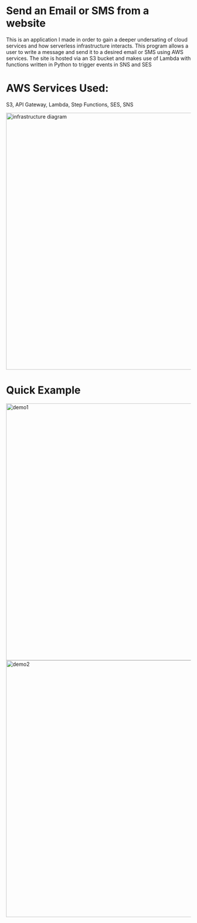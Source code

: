 # Send an Email or SMS from a website

This is an application I made in order to gain a deeper undersating of cloud services and how serverless infrastructure interacts.
This program allows a user to write a message and send it to a desired email or SMS using AWS services. The site is hosted via an S3 bucket and makes use of Lambda with functions written in Python to trigger events in SNS and SES



# AWS Services Used:
S3, API Gateway, Lambda, Step Functions, SES, SNS

<img width="700" alt="infrastructure diagram" src="https://user-images.githubusercontent.com/120144929/210161986-a2a53070-cc4b-419e-a4b3-ad3ec4845628.png">


# Quick Example
<img width="700" alt="demo1" src="https://user-images.githubusercontent.com/120144929/210162024-542a24c5-4059-4d14-aed5-97cdd618132e.png">
<img width="700" alt="demo2" src="https://user-images.githubusercontent.com/120144929/210161928-bc46cca7-8732-4ca0-b51a-869d08d6752b.png">
